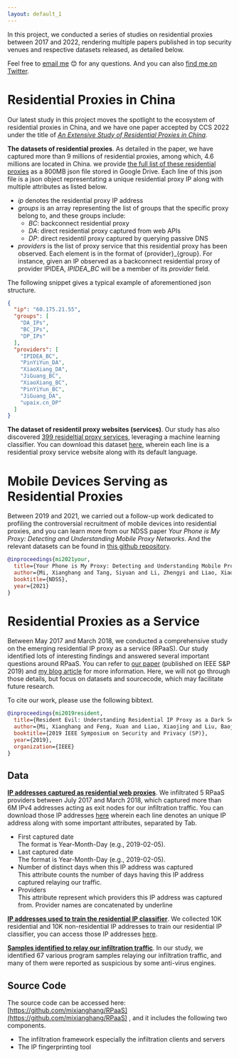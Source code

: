 ```yaml
---
layout: default_1
---
```


In this project, we conducted a series of studies on residential proxies between 2017 and 2022, rendering multiple papers published in top security venues and respective datasets released, as detailed below.

Feel free to [email me](mailto:xianghangmi@gmail.com) :blush: for any questions. And you can also [find me on Twitter](https://twitter.com/thinkForever1). 
<!--Furthermore, **[![Donate](https://img.shields.io/badge/Donate-PayPal-green.svg)](https://www.paypal.com/cgi-bin/webscr?cmd=_donations&business=TKKLW85SU99TU&currency_code=USD&source=url) will be very helpful to support my follow-up projects.**-->

# Residential Proxies in China
Our latest study in this project moves the spotlight to the ecosystem of residential proxies in China, and we have one paper accepted by CCS 2022 under the title of [*An Extensive Study of Residential Proxies in China*](https://arxiv.org/abs/2209.06056). 

**The datasets of residential proxies**. As detailed in the paper, we have captured more than 9 millions of residential proxies, among which, 4.6 millions are located in China. we provide [the full list of these residential proxies](https://drive.google.com/file/d/1lZFNvFb9D3a2cyYQp5DSFZdLYx3z_O5R/view?usp=sharing) as a 800MB json file stored in Google Drive. Each line of this json file is a json object representating a unique residential proxy IP along with multiple attributes as listed below.
* *ip* denotes the residential proxy IP address
* *groups* is an array representing the list of groups that the specific proxy belong to, and these groups include:
  - *BC*: backconnect residential proxy
  - *DA*: direct residential proxy captured from web APIs
  - *DP*: direct residentil proxy captured by querying passive DNS
 * *providers* is the list of proxy service that this residential proxy has been observed. Each element is in the format of {provider}_{group}. For instance, given an IP observed as a backconnect residential proxy of provider IPIDEA, *IPIDEA_BC* will be a member of its *provider* field.

The following snippet gives a typical example of aforementioned json structure.

```json
{
  "ip": "60.175.21.55",
  "groups": [
    "DA_IPs",
    "BC_IPs",
    "DP_IPs"
  ],
  "providers": [
    "IPIDEA_BC",
    "PinYiYun_DA",
    "XiaoXiang_DA",
    "JiGuang_BC",
    "XiaoXiang_BC",
    "PinYiYun_BC",
    "JiGuang_DA",
    "upaix.cn_DP"
  ]
}
```

**The dataset of residentil proxy websites (services)**. Our study has also discovered [399 resideltial proxy services](https://drive.google.com/file/d/1ZPavo7Tmyp5UyXYVbNiKzJunghDU8jKn/view?usp=sharing), leveraging a machine learning classifier.
You can download this dataset [here](https://drive.google.com/file/d/1ZPavo7Tmyp5UyXYVbNiKzJunghDU8jKn/view?usp=sharing), wherein each line is a residential proxy service website along with its default language.

# Mobile Devices Serving as Residential Proxies
Between 2019 and 2021, we carried out a follow-up work dedicated to profiling the controversial recruitment of mobile devices into residential proxies, and you can learn more from our NDSS paper *Your Phone is My Proxy: Detecting and Understanding Mobile Proxy Networks*. And the relevant datasets can be found in [this github repository](https://github.com/OnionSecurity/mpaas).

```bibtex
@inproceedings{mi2021your,
  title={Your Phone is My Proxy: Detecting and Understanding Mobile Proxy Networks},
  author={Mi, Xianghang and Tang, Siyuan and Li, Zhengyi and Liao, Xiaojing, and Qian, Feng and Wang, Xiaofeng},
  booktitle={NDSS},
  year={2021}
}
```

# Residential Proxies as a Service
Between May 2017 and March 2018, we conducted a comprehensive study on the emerging residential IP proxy as a service (RPaaS). Our study identified lots of interesting findings and answered several important questions around RPaaS. 
You can refer to [our paper](https://mixianghang.github.io/pubs/rpaas.pdf) (published on IEEE S&P 2019) and [my blog article](https://medium.com/@xianghangmi/resident-evil-understanding-residential-ip-proxy-as-a-dark-service-dea9010a0e29?sk=1b84f109431dfd92a0c73ec101b21289) for more information. Here, we will not go through those details, but  focus on datasets and sourcecode, which may facilitate future research.

To cite our work, please use the following bibtext.
```bibtex
@inproceedings{mi2019resident,
  title={Resident Evil: Understanding Residential IP Proxy as a Dark Service},
  author={Mi, Xianghang and Feng, Xuan and Liao, Xiaojing and Liu, Baojun and Wang, XiaoFeng and Qian, Feng and Li, Zhou and Alrwais, Sumayah and Sun, Limin and Liu, Ying},
  booktitle={2019 IEEE Symposium on Security and Privacy (SP)},
  year={2019},
  organization={IEEE}
}
```

## Data
**[IP addresses captured as residential web proxies](https://drive.google.com/file/d/1CFpWbn5NW1GRtzlB35tpdc3yGhQ9l1Hf/view?usp=sharing)**. We infiltrated 5 RPaaS providers between July 2017 and March 2018, which captured more than 6M IPv4 addresses acting as exit nodes for our infiltration traffic. You can download those IP addresses [here](https://drive.google.com/file/d/1CFpWbn5NW1GRtzlB35tpdc3yGhQ9l1Hf/view?usp=sharing) wherein each line denotes an unique IP address along with some important attributes, separated by Tab.
* First captured date  
  The format is Year-Month-Day (e.g., 2019-02-05).
* Last captured date  
  The format is Year-Month-Day (e.g., 2019-02-05).
* Number of distinct days when this IP address was captured  
  This attribute counts the number of days  having this IP address captured relaying our traffic.
* Providers  
  This attribute represent which providers this IP address was captured from. Provider names are concatenated by underline

**[IP addresses used to train the residential IP classifier](https://drive.google.com/open?id=14MglpY2dPunVL3ci4Q_rtgJObrFClc6V)**. We collected 10K residential and 10K non-residential IP addresses to train our residential IP classifier, you can access those IP addresses [here](https://drive.google.com/open?id=14MglpY2dPunVL3ci4Q_rtgJObrFClc6V).

**[Samples identified to relay our infiltration traffic](data/proxy_peer_sample_md5s.txt)**. In our study, we identified 67 various program samples relaying our infiltration traffic, and many of them were reported as suspicious by some anti-virus engines. 
## Source Code
The source code can be accessed here: [https://github.com/mixianghang/RPaaS](https://github.com/mixianghang/RPaaS) , and it includes the following two components.
* The infiltration framework especially the infiltration clients and servers
* The IP fingerprinting tool
